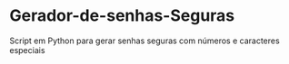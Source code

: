 # Gerador-de-senhas-Seguras
Script em Python para gerar senhas seguras com números e caracteres especiais  
